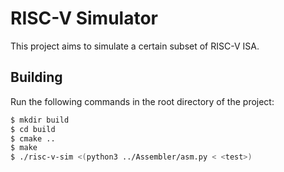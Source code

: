 # RISC-V Simulator

This project aims to simulate a certain subset of RISC-V ISA.

## Building

Run the following commands in the root directory of the project:

```bash
$ mkdir build
$ cd build
$ cmake ..
$ make
$ ./risc-v-sim <(python3 ../Assembler/asm.py < <test>)
```
